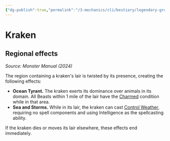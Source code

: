 ```yaml
---
{"dg-publish":true,"permalink":"/3-mechanics/cli/bestiary/legendary-group/kraken-xmm/","tags":["ttrpg-cli/compendium/src/5e/xmm","ttrpg-cli/monster/legendary-group"],"noteIcon":""}
---
```


# Kraken

## Regional effects
_Source: Monster Manual (2024)_

The region containing a kraken's lair is twisted by its presence, creating the following effects:

- **Ocean Tyrant.** The kraken exerts its dominance over animals in its domain. All Beasts within 1 mile of the lair have the [Charmed](3-Mechanics/CLI/rules/conditions.md#Charmed) condition while in that area.  
- **Sea and Storms.** While in its lair, the kraken can cast [Control Weather](3-Mechanics/CLI/spells/control-weather-xphb.md), requiring no spell components and using Intelligence as the spellcasting ability.  

If the kraken dies or moves its lair elsewhere, these effects end immediately.